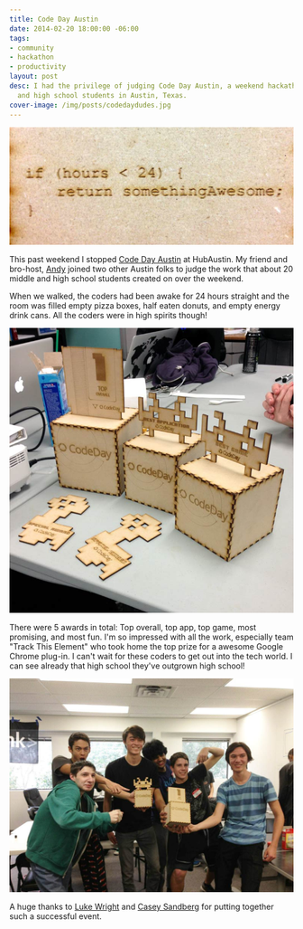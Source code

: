 ```yaml
---
title: Code Day Austin
date: 2014-02-20 18:00:00 -06:00
tags:
- community
- hackathon
- productivity
layout: post
desc: I had the privilege of judging Code Day Austin, a weekend hackathon for middle
  and high school students in Austin, Texas.
cover-image: /img/posts/codedaydudes.jpg
---
```


<img src="/img/posts/codedayaustin.jpg" alt="awards at codeday">

This past weekend I stopped [Code Day Austin](http://feb.2014.austin.codeday.org/) at HubAustin. My friend and bro-host, [Andy](http://www.twitter.com/alwaysunday) joined two other Austin folks to judge the work that about 20 middle and high school students created on over the weekend.

When we walked, the coders had been awake for 24 hours straight and the room was filled empty pizza boxes, half eaten donuts, and empty energy drink cans. All the coders were in high spirits though!

<img src="/img/posts/codedayawards.jpg" alt="awards at codeday">

There were 5 awards in total: Top overall, top app, top game, most promising, and most fun. I'm so impressed with all the work, especially team "Track This Element" who took home the top prize for a awesome Google Chrome plug-in. I can't wait for these coders to get out into the tech world. I can see already that high school they've outgrown high school!

<img src="/img/posts/codedaydudes.jpg" alt="awards at codeday">

A huge thanks to [Luke Wright](http://simplyluke.com/) and [Casey Sandberg](http://casesandberg.com/) for putting together such a successful event.
